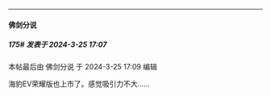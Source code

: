 ﻿
*****

####  佛剑分说  
##### 175#       发表于 2024-3-25 17:07

 本帖最后由 佛剑分说 于 2024-3-25 17:09 编辑 

海豹EV荣耀版也上市了。感觉吸引力不大……

